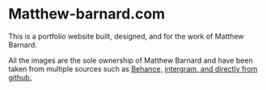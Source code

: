 # Matthew-barnard.com
<p>This is a portfolio website built, designed, and for the work of Matthew Barnard.</p>
<p>All the images are the sole ownership of Matthew Barnard and have been taken from multiple sources such as <a href="https://www.behance.net/matthew_barnard">Behance,</a> <a href="https://www.instagram.com/matt652/">intergram, and directly from </a> <a href="img">github.</a </p>
